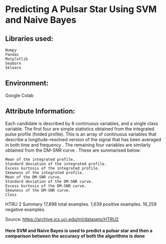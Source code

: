 # Predicting A Pulsar Star Using SVM and Naive Bayes

## Libraries used:
    Numpy
    Pandas
    Matplotlib
    Seaborn
    Sklearn
    
## Environment:
Google Colab

## Attribute Information:

Each candidate is described by 8 continuous variables, and a single class variable. The first four are simple statistics obtained from the integrated pulse profile (folded profile). This is an array of continuous variables that describe a longitude-resolved version of the signal that has been averaged in both time and frequency . The remaining four variables are similarly obtained from the DM-SNR curve . These are summarised below:

    Mean of the integrated profile.
    Standard deviation of the integrated profile.
    Excess kurtosis of the integrated profile.
    Skewness of the integrated profile.
    Mean of the DM-SNR curve.
    Standard deviation of the DM-SNR curve.
    Excess kurtosis of the DM-SNR curve.
    Skewness of the DM-SNR curve.
    Class

HTRU 2 Summary
17,898 total examples.
1,639 positive examples.
16,259 negative examples.

Source: https://archive.ics.uci.edu/ml/datasets/HTRU2

#### Here SVM and Naive Bayes is used to predict a pulsar star and then a comparison between the accuracy of both the algorithms is done
